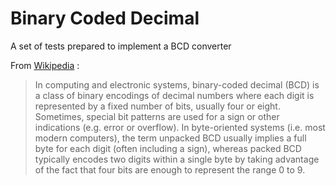 # Binary Coded Decimal
A set of tests prepared to implement a BCD converter

From [Wikipedia](https://en.wikipedia.org/wiki/Binary-coded_decimal) : 
> In computing and electronic systems, binary-coded decimal (BCD) is a class of binary encodings of decimal numbers where each digit is represented by a fixed number of bits, usually four or eight. Sometimes, special bit patterns are used for a sign or other indications (e.g. error or overflow).
> In byte-oriented systems (i.e. most modern computers), the term unpacked BCD usually implies a full byte for each digit (often including a sign), whereas packed BCD typically encodes two digits within a single byte by taking advantage of the fact that four bits are enough to represent the range 0 to 9.
